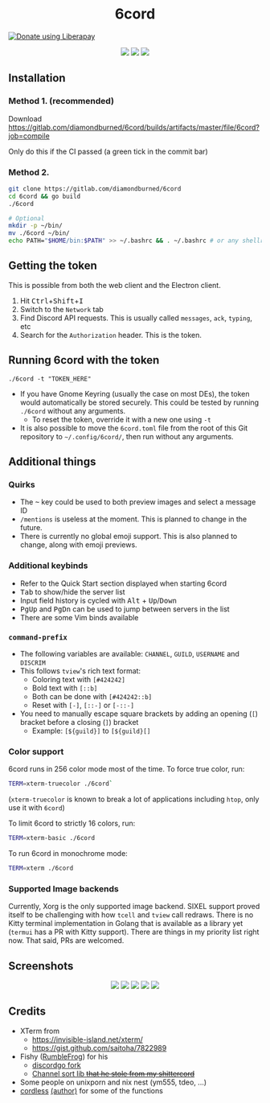 <h1 align="center">6cord</h1>

<a align="center" href="https://liberapay.com/diamondburned/donate">
	<img align="center" alt="Donate using Liberapay" src="https://liberapay.com/assets/widgets/donate.svg">
</a>

<p align="center">
	<img src="https://gitlab.com/diamondburned/6cord/raw/master/_screenshots/guildview.png" />
	<img src="https://gitlab.com/diamondburned/6cord/raw/master/_screenshots/img.png" />
	<img src="https://u.cubeupload.com/diamondburned/MCz9fP.png" />
</p>

## Installation

### Method 1. (recommended)

Download https://gitlab.com/diamondburned/6cord/builds/artifacts/master/file/6cord?job=compile

Only do this if the CI passed (a green tick in the commit bar)

### Method 2. 

```sh
git clone https://gitlab.com/diamondburned/6cord
cd 6cord && go build
./6cord

# Optional
mkdir -p ~/bin/
mv ./6cord ~/bin/
echo PATH="$HOME/bin:$PATH" >> ~/.bashrc && . ~/.bashrc # or any shellrc
```

## Getting the token

This is possible from both the web client and the Electron client.

1. Hit <kbd>Ctrl</kbd>+<kbd>Shift</kbd>+<kbd>I</kbd>
2. Switch to the `Network` tab
3. Find Discord API requests. This is usually called `messages`, `ack`, `typing`, etc
4. Search for the `Authorization` header. This is the token.

## Running 6cord with the token

`./6cord -t "TOKEN_HERE"`

- If you have Gnome Keyring (usually the case on most DEs), the token would automatically be stored securely. This could be tested by running `./6cord` without any arguments.
	- To reset the token, override it with a new one using `-t`
- It is also possible to move the `6cord.toml` file from the root of this Git repository to `~/.config/6cord/`, then run without any arguments.

## Additional things

### Quirks

- The <kbd>~</kbd> key could be used to both preview images and select a message ID
- `/mentions` is useless at the moment. This is planned to change in the future.
- There is currently no global emoji support. This is also planned to change, along with emoji previews.

### Additional keybinds

- Refer to the Quick Start section displayed when starting 6cord
- <kbd>Tab</kbd> to show/hide the server list
- Input field history is cycled with <kbd>Alt</kbd> + <kbd>Up</kbd>/<kbd>Down</kbd>
- <kbd>PgUp</kbd> and <kbd>PgDn</kbd> can be used to jump between servers in the list
- There are some Vim binds available

### `command-prefix`

- The following variables are available: `CHANNEL`, `GUILD`, `USERNAME` and `DISCRIM`
- This follows `tview`'s rich text format:
	- Coloring text with `[#424242]`
	- Bold text with `[::b]`
	- Both can be done with `[#424242::b]`
	- Reset with `[-]`, `[::-]` or `[-::-]`
- You need to manually escape square brackets by adding an opening (`[`) bracket before a closing (`]`) bracket
	- Example: `[${guild}]` to `[${guild}[]`

### Color support

6cord runs in 256 color mode most of the time. To force true color, run:

```sh
TERM=xterm-truecolor ./6cord`
```

(`xterm-truecolor` is known to break a lot of applications including `htop`, only use it with `6cord`)

To limit 6cord to strictly 16 colors, run:

```sh
TERM=xterm-basic ./6cord
```

To run 6cord in monochrome mode:

```sh
TERM=xterm ./6cord
```

### Supported Image backends

Currently, Xorg is the only supported image backend. SIXEL support proved itself to be challenging with how `tcell` and `tview` call redraws. There is no Kitty terminal implementation in Golang that is available as a library yet (`termui` has a PR with Kitty support). There are things in my priority list right now. That said, PRs are welcomed.

## Screenshots

<p align="center">
<img src="https://gitlab.com/diamondburned/6cord/raw/master/_screenshots/clean.png" />
<img src="https://gitlab.com/diamondburned/6cord/raw/master/_screenshots/mentions.png" />
<img src="https://gitlab.com/diamondburned/6cord/raw/master/_screenshots/commands.png" />
<img src="https://gitlab.com/diamondburned/6cord/raw/master/_screenshots/highlight.png" />
<img src="https://gitlab.com/diamondburned/6cord/raw/master/_screenshots/reactions.png" />
</p>

## Credits

- XTerm from 
	- https://invisible-island.net/xterm/
	- https://gist.github.com/saitoha/7822989
- Fishy ([RumbleFrog](https://github.com/rumblefrog)) for his
	- [discordgo fork](https://github.com/rumblefrog/discordgo)
	- [Channel sort lib ~~that he stole from my shittercord~~](https://gist.github.com/rumblefrog/c9ebd9fb84a8955495d4fb7983345530)
- Some people on unixporn and nix nest (ym555, tdeo, ...)
- [cordless](https://github.com/Bios-Marcel/cordless) [(author)](https://github.com/Bios-Marcel) for some of the functions

